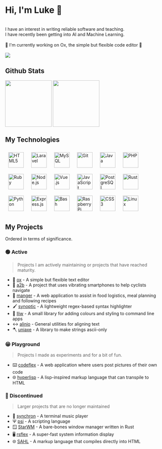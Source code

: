 # <div align="left">Hi, I'm Luke 👋</div>  

<br>
<div align="left">I have an interest in writing reliable software and teaching. <br>I have recently been getting into AI and Machine Learning.</div> 
<br>
<div align="left">📝 I'm currently working on Ox, the simple but flexible code editor 🐂</div>  

<br>  
<div align="left"><img src="https://komarev.com/ghpvc/?username=curlpipe&&style=for-the-badge" align="left" /></div>
<br>

## Github Stats  
<div align="left">
 <img src="https://github-readme-stats.vercel.app/api?username=curlpipe&show_icons=true&count_private=true&hide_border=true" align="center" height="150px"/>
 <img src="https://github-readme-stats.vercel.app/api/top-langs/?username=curlpipe&hide_border=true&layout=compact" align="center" height="150px"/>
</div>

## My Technologies

<div align="left">  
<a href="https://en.wikipedia.org/wiki/HTML5" target="_blank"><img style="margin: 10px" src="https://profilinator.rishav.dev/skills-assets/html5-original-wordmark.svg" alt="HTML5" height="50" /></a>  
<a href="https://laravel.com/" target="_blank"><img style="margin: 10px" src="https://profilinator.rishav.dev/skills-assets/laravel-plain-wordmark.svg" alt="Laravel" height="50" /></a>  
<a href="https://www.mysql.com/" target="_blank"><img style="margin: 10px" src="https://profilinator.rishav.dev/skills-assets/mysql-original-wordmark.svg" alt="MySQL" height="50" /></a>  
<a href="https://github.com/" target="_blank"><img style="margin: 10px" src="https://profilinator.rishav.dev/skills-assets/git-scm-icon.svg" alt="Git" height="50" /></a>  
<a href="https://www.java.com/" target="_blank"><img style="margin: 10px" src="https://profilinator.rishav.dev/skills-assets/java-original-wordmark.svg" alt="Java" height="50" /></a>  
<a href="https://www.php.net/" target="_blank"><img style="margin: 10px" src="https://profilinator.rishav.dev/skills-assets/php-original.svg" alt="PHP" height="50" /></a>  
<a href="https://www.ruby-lang.org/en/" target="_blank"><img style="margin: 10px" src="https://profilinator.rishav.dev/skills-assets/ruby-original-wordmark.svg" alt="Ruby" height="50" /></a>  
<a href="https://nodejs.org/" target="_blank"><img style="margin: 10px" src="https://profilinator.rishav.dev/skills-assets/nodejs-original-wordmark.svg" alt="Node.js" height="50" /></a>  
<a href="https://vuejs.org/" target="_blank"><img style="margin: 10px" src="https://profilinator.rishav.dev/skills-assets/vuejs-original-wordmark.svg" alt="Vue.js" height="50" /></a>  
<a href="https://www.javascript.com/" target="_blank"><img style="margin: 10px" src="https://profilinator.rishav.dev/skills-assets/javascript-original.svg" alt="JavaScript" height="50" /></a>  
<a href="https://www.postgresql.org/" target="_blank"><img style="margin: 10px" src="https://profilinator.rishav.dev/skills-assets/postgresql-original-wordmark.svg" alt="PostgreSQL" height="50" /></a>  
<a href="https://www.rust-lang.org/" target="_blank"><img style="margin: 10px" src="https://profilinator.rishav.dev/skills-assets/rust-plain.svg" alt="Rust" height="50" /></a>  
<a href="https://www.python.org/" target="_blank"><img style="margin: 10px" src="https://profilinator.rishav.dev/skills-assets/python-original.svg" alt="Python" height="50" /></a>  
<a href="https://expressjs.com/" target="_blank"><img style="margin: 10px" src="https://profilinator.rishav.dev/skills-assets/express-original-wordmark.svg" alt="Express.js" height="50" /></a>  
<a href="https://www.gnu.org/software/bash/" target="_blank"><img style="margin: 10px" src="https://profilinator.rishav.dev/skills-assets/gnu_bash-icon.svg" alt="Bash" height="50" /></a>  
<a href="https://www.raspberrypi.org/" target="_blank"><img style="margin: 10px" src="https://profilinator.rishav.dev/skills-assets/raspberrypi.png" alt="Raspberry Pi" height="50" /></a>  
<a href="https://www.w3schools.com/css/" target="_blank"><img style="margin: 10px" src="https://profilinator.rishav.dev/skills-assets/css3-original-wordmark.svg" alt="CSS3" height="50" /></a>  
<a href="https://www.linux.org/" target="_blank"><img style="margin: 10px" src="https://profilinator.rishav.dev/skills-assets/linux-original.svg" alt="Linux" height="50" /></a>  
</div>

## My Projects

Ordered in terms of significance.

### 🟢 Active

> Projects I am actively maintaining or projects that have reached maturity.

- 📝 [ox](https://github.com/curlpipe/ox) - A simple but flexible text editor
- 🚴 [a2b](https://github.com/a2b-navigation/) - A project that uses vibrating smartphones to help cyclists navigate
- 🍎 [manger](https://github.com/curlpipe/manger) - A web application to assist in food logistics, meal planning and following recipes
- 🖌️ [synoptic](https://github.com/curlpipe/synoptic) - A lightweight regex-based syntax highlighter
- 🌈 [lliw](https://github.com/curlpipe/lliw) - A small library for adding colours and styling to command line apps
- ↔️ [alinio](https://github.com/curlpipe/alinio) - General utilities for aligning text
- 🪓 [uniaxe](https://github.com/curlpipe/uniaxe) - A library to make strings ascii-only

### 😁 Playground

> Projects I made as experiments and for a bit of fun.

- ⌨️ [codeflex](https://github.com/curlpipe/codeflex) - A web application where users post pictures of their own code
- 🌐 [hyperlisp](https://github.com/curlpipe/hyperlisp) - A lisp-inspired markup language that can transpile to HTML

### 🛑 Discontinued

> Larger projects that are no longer maintained

- 🎵 [synchron](https://github.com/curlpipe/synchron) - A terminal music player
- Ψ  [psi](https://github.com/curlpipe/psi) - A scripting language
- 🪟 [StarWM](https://github.com/StarWM/StarWM) - A bare-bones window manager written in Rust
- 🖥️ [rsflex](https://github.com/curlpipe/rsflex) - A super-fast system information display
- 🌐 [SAHL](https://github.com/curlpipe/sahl) - A markup language that compiles directly into HTML


















